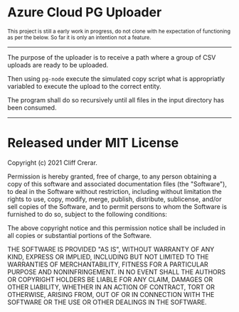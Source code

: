 # Azure Cloud PG Uploader 

<small>This project is still a early work in progress, do not clone with he expectation of functioning as per the below. So far it is only an intention not a feature.</small>

---

The purpose of the uploader is to receive a path where a group of CSV uploads are ready to be uploaded.

Then using `pg-node` execute the simulated copy script what is appropriatly variabled to execute the upload to the correct entity. 

The program shall do so recursively until all files in the input directory has been consumed.

---

# Released under MIT License

Copyright (c) 2021 Cliff Crerar.

Permission is hereby granted, free of charge, to any person obtaining a copy of this software and associated documentation files (the "Software"), to deal in the Software without restriction, including without limitation the rights to use, copy, modify, merge, publish, distribute, sublicense, and/or sell copies of the Software, and to permit persons to whom the Software is furnished to do so, subject to the following conditions:

The above copyright notice and this permission notice shall be included in all copies or substantial portions of the Software.

THE SOFTWARE IS PROVIDED "AS IS", WITHOUT WARRANTY OF ANY KIND, EXPRESS OR IMPLIED, INCLUDING BUT NOT LIMITED TO THE WARRANTIES OF MERCHANTABILITY, FITNESS FOR A PARTICULAR PURPOSE AND NONINFRINGEMENT. IN NO EVENT SHALL THE AUTHORS OR COPYRIGHT HOLDERS BE LIABLE FOR ANY CLAIM, DAMAGES OR OTHER LIABILITY, WHETHER IN AN ACTION OF CONTRACT, TORT OR OTHERWISE, ARISING FROM, OUT OF OR IN CONNECTION WITH THE SOFTWARE OR THE USE OR OTHER DEALINGS IN THE SOFTWARE.

